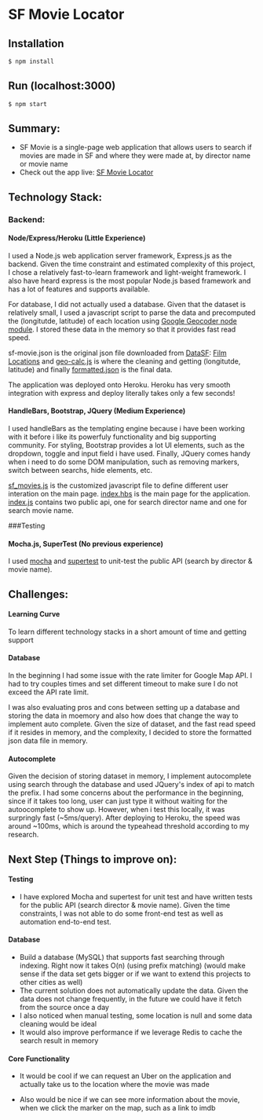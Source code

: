 # SF Movie Locator

## Installation

```bash
$ npm install
```
## Run (localhost:3000)

```bash
$ npm start
```

## Summary:
 * SF Movie is a single-page web application that allows users to search if movies are made in SF 
 and where they were made at, by director name or movie name
 * Check out the app live: [SF Movie Locator]
 
## Technology Stack:

### Backend:

#### Node/Express/Heroku (Little Experience)
I used a Node.js web application server framework, Express.js as the backend. Given the time constraint and estimated complexity of this project, I chose a relatively fast-to-learn framework and light-weight framework. I also have heard express is the most popular Node.js based framework and has a lot of features and supports available.

For database, I did not actually used a database. Given that the dataset is relatively small, I used a javascript script to parse the data and precomputed the (longitutde, latitude) of each location using [Google Geocoder node module](https://www.npmjs.com/package/geocoder). I stored these data in the memory so that it provides fast read speed. 

sf-movie.json is the original json file downloaded from [DataSF](http://www.datasf.org/): [Film
Locations](https://data.sfgov.org/Arts-Culture-and-Recreation-/Film-Locations-in-San-Francisco/yitu-d5am) and [geo-calc.js](https://github.com/gyx119/sf-movies/blob/master/geo-calc.js) is where the cleaning and getting (longitutde, latitude) and finally [formatted.json](https://github.com/gyx119/sf-movies/blob/master/formatted.json) is the final data.

The application was deployed onto Heroku. Heroku has very smooth integration with express and deploy literally takes only a few seconds!

#### HandleBars, Bootstrap, JQuery (Medium Experience)
I used handleBars as the templating engine because i have been working with it before i like its powerfuly functionality and big supporting community. For styling, Bootstrap provides a lot UI elements, such as the dropdown, toggle and input field i have used. Finally, JQuery comes handy when i need to do some DOM manipulation, such as removing markers, switch between searchs, hide elements, etc.

[sf_movies.js](https://github.com/gyx119/sf-movies/blob/master/public/javascripts/sf_movie.js) is the customized javascript file to define different user interation on the main page. [index.hbs](https://github.com/gyx119/sf-movies/blob/master/views/index.hbs) is the main page for the application. [index.js](https://github.com/gyx119/sf-movies/blob/master/routes/index.js) contains two public api, one for search director name and one for search movie name.

###Testing 
#### Mocha.js, SuperTest (No previous experience)
I used [mocha](https://mochajs.org/) and [supertest](https://www.npmjs.com/package/supertest) to unit-test the public API (search by director & movie name).

## Challenges:
#### Learning Curve
 To learn different technology stacks in a short amount of time and getting support
#### Database
In the beginning I had some issue with the rate limiter for Google Map API. I had to try couples times and set different timeout to make sure I do not exceed the API rate limit.

I was also evaluating pros and cons between setting up a database and storing the data in moemory and also how does that change the way to implement auto complete. Given the size of dataset, and the fast read speed if it resides in memory, and the complexity, I decided to store the formatted json data file in memory.

#### Autocomplete
Given the decision of storing dataset in memory, I implement autocomplete using search through the database and used JQuery's index of api to match the prefix. I had some concerns about the performance in the beginning, since if it takes too long, user can just type it without waiting for the autoocomplete to show up. However, when i test this locally, it was surpringly fast (~5ms/query). After deploying to Heroku, the speed was around ~100ms, which is around the typeahead threshold according to my research. 

## Next Step (Things to improve on):
#### Testing
* I have explored Mocha and supertest for unit test and have written tests for the public API (search director & movie name). Given the time constraints, I was not able to do some front-end test as well as automation end-to-end test. 

#### Database
* Build a database (MySQL) that supports fast searching through indexing. Right now it takes O(n) (using prefix matching) (would make sense if the data set gets bigger or if we want to extend this projects to other cities as well)
* The current solution does not automatically update the data. Given the data does not change frequently, in the future we could have it fetch from the source once a day
* I also noticed when manual testing, some location is null and some data cleaning would be ideal
* It would also improve performance if we leverage Redis to cache the search result in memory

#### Core Functionality
* It would be cool if we can request an Uber on the application and actually take us to the location where the movie was made
* Also would be nice if we can see more information about the movie, when we click the marker on the map, such as a link to imdb

   [SF Movie Locator]: <https://sf-movie-locator.herokuapp.com>
